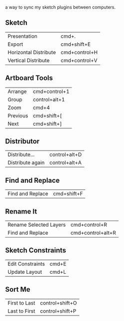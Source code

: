 a way to sync my sketch plugins between computers.

## Sketch
|||
|---|---|
|Presentation|cmd+.|
|Export|cmd+shift+E|
|Horizontal Distribute|cmd+control+H|
|Vertical Distribute|cmd+control+V|

## Artboard Tools
|||
|---|---|
|Arrange|cmd+control+1|
|Group|control+alt+1|
|Zoom|cmd+4|
|Previous|cmd+shift+[|
|Next|cmd+shift+]|

## Distributor
|||
|---|---|
|Distribute...|control+alt+D|
|Distribute again|control+alt+A|

## Find and Replace
|||
|---|---|
|Find and Replace|cmd+shift+F|

## Rename It
|||
|---|---|
|Rename Selected Layers|cmd+control+R|
|Find and Replace|cmd+control+alt+R|

## Sketch Constraints
|||
|---|---|
|Edit Constraints|cmd+E|
|Update Layout|cmd+L|

## Sort Me
|||
|---|---|
|First to Last|control+shift+O|
|Last to First|control+shift+P|
